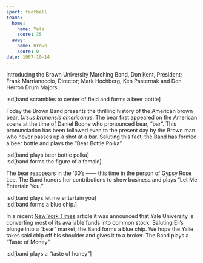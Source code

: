 ```yaml
---
sport: football
teams:
  home:
    name: Yale
    score: 35
  away:
    name: Brown
    score: 0
date: 1967-10-14
---
```


Introducing the Brown University Marching Band, Don Kent, President; Frank Marrianoccio, Director; Mark Hochberg, Ken Pasternak and Don Herron Drum Majors.

:sd[band scrambles to center of field and forms a beer bottle]

Today the Brown Band presents the thrilling history of the American brown bear, _Ursus brunensis americanus_. The bear first appeared on the American scene at the time of Daniel Boone who pronounced bear, “bar”. This pronunciation has been followed even to the present day by the Brown man who never passes up a shot at a bar. Saluting this fact, the Band has formed a beer bottle and plays the “Bear Bottle Polka”.

:sd[band plays beer bottle polka]\
:sd[band forms the figure of a female]

The bear reappears in the ’30’s —— this time in the person of Gypsy Rose Lee. The Band honors her contributions to show business and plays “Let Me Entertain You.”

:sd[band plays let me entertain you]\
:sd[band forms a blue chip.]

In a recent <u>New York Times</u> article it was announced that Yale University is converting most of its available funds into common stock. Saluting Eli’s plunge into a “bear” market, the Band forms a blue chip. We hope the Yalie takes said chip off his shoulder and gives it to a broker. The Band plays a “Taste of Money”.

:sd[band plays a “taste of honey”]
